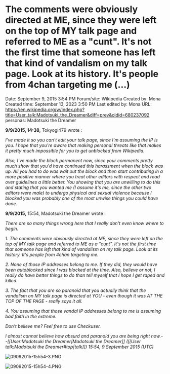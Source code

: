 # The comments were obviously directed at ME, since they were left on the top of MY talk page and referred to ME as a "cunt". It's not the first time that someone has left that kind of vandalism on my talk page. Look at its history. It's people from 4chan targeting me (…)

Date: September 9, 2015 3:54 PM
Forum/site: Wikipedia
Created by: Mona
Created time: September 13, 2023 3:50 PM
Last edited by: Mona
URL: https://en.wikipedia.org/w/index.php?title=User_talk:Madotsuki_the_Dreamer&diff=prev&oldid=680237092
personas: Madotsuki the Dreamer

**9/9/2015, 14:38,** Tokyogirl79 wrote :

*I've made it so you can't edit your talk page, since I'm assuming the IP is you. I hope that you're aware that making personal threats like that makes it pretty much impossible for you to get unblocked from Wikipedia.*

*Also, I've made the block permanent now, since your comments pretty much show that you'd have continued this harassment when the block was up. All you had to do was wait out the block and then start contributing in a more positive manner where you treat other editors with respect and read over guidelines a little better. You showing that you are unwilling to do this and stating that you wanted me (I assume it's me, since the other two editors were male) to undergo physical and sexual violence because I blocked you was probably one of the most unwise things you could have done.*

**9/9/2015,** 15:54, Madotsuki the Dreamer wrote :

*There are so many things wrong here that I really don't even know where to begin.*

*1. The comments were obviously directed at ME, since they were left on the top of MY talk page and referred to ME as a "cunt". It's not the first time that someone has left that kind of vandalism on my talk page. Look at its history. It's people from 4chan targeting me.*

*2. None of those IP addresses belong to me. If they did, they would have been autoblocked since I was blocked at the time. Also, believe or not, I really do have better things to do than tell myself that I hope I get raped and killed.*

*3. The fact that you are so paranoid that you actually think that the vandalism on MY talk page is directed at YOU - even though it was AT THE TOP OF THE PAGE - really says it all.*

*4. You assuming that those vandal IP addresses belong to me is assuming bad faith in the extreme.*

*Don't believe me? Feel free to use Checkuser.*

*I almost cannot believe how absurd and paranoid you are being right now.--[[User:Madotsuki the Dreamer|Madotsuki the Dreamer]] ([[User talk:Madotsuki the Dreamer#top|talk]]) 15:54, 9 September 2015 (UTC)*

![09092015-15h54-3.PNG](The%20comments%20were%20obviously%20directed%20at%20ME,%20since%20%2044b3dc40001f4ffbaf1510c97b34a53f/09092015-15h54-3.png)

![09092015-15h54-4.PNG](The%20comments%20were%20obviously%20directed%20at%20ME,%20since%20%2044b3dc40001f4ffbaf1510c97b34a53f/09092015-15h54-4.png)